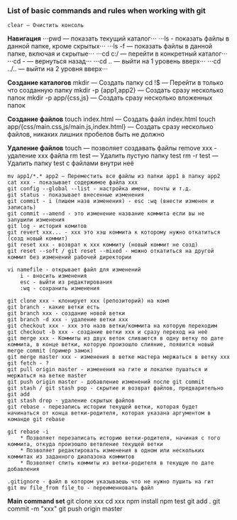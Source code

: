 ### List of basic commands and rules when working with git


	clear — Очистить консоль

**Навигация**
	⋅⋅⋅pwd — показать текущий каталог⋅⋅⋅
	⋅⋅⋅ls - показать файлы в данной папке, кроме скрытых⋅⋅⋅
	⋅⋅⋅ls -f — показать файлы в данной папке, включая и скрытые⋅⋅⋅
	⋅⋅⋅cd c:/ — перейти в конкретный каталог⋅⋅⋅
	⋅⋅⋅cd - — вернуться назад⋅⋅⋅
	⋅⋅⋅cd .. — выйти на 1 уровень вверх⋅⋅⋅
	⋅⋅⋅cd ../.. — выйти на 2 уровня вверх⋅⋅⋅

**Создание каталогов**
	mkdir — Создать папку
	cd !$ — Перейти в только что созданную папку
	mkdir -p {app1,app2} — Создать сразу несколько папок
	mkdir -p app/{css,js} — Создать сразу несколько вложенных папок

**Создание файлов**
	touch index.html — Создать файл index.html
	touch app/{css/main.css,js/main.js,index.html} — Создать сразу несколько файлов, никаких лишних пробелов быть не должно

**Удаление файлов**
	touch — позволяет создавать файлы
	remove xxx - удаление xxx файла
	rm test — Удалить пустую папку test
	rm -r test — Удалить папку test с файлами внутри неё

	mv app1/*.* app2 — Переместить все файлы из папки app1 в папку app2
	cat xxx - показывает содержимое файла xxx
	git config --global --list - настройка имени, почты и т.д.
	git status - показывает внесенные изменения
	git commit - i (пишем назв изменения) - esc :wq (внести изменен и записать)
	git commit --amend - это изменение название коммита если вы не запушили изменения
	git log - история комитов
	git revert xxx... - xxx это хэш коммита к которому нужно откатиться (созд новый коммит)
	git reset xxx - возврат к ххх коммиту (новый коммит не созд)
	git reset --soft / git reset --mixed - можно откатиться на другой коммит без изменений рабочей директории

	vi namefile - открывает файл для изменений
		i - вносить изменения
		esc - выйти из редактирования
		:wq - сохранить изменения

	git clone xxx - клонирует xxx (репозиторий) на комп
	git branch - какие ветки есть
	git branch xxx - создание новой ветки
	git branch -d xxx - удаление ветки ххх
	git checkout xxx - xxx это назв ветки/коммита на которую переходим
	git checkout -b xxx - создание ветки ххх и сразу переход на неё
	git merge xxx - Коммиты из двух веток сливаются в одну ветку по дате коммита, в конце ветки, которую произошло слияние, появится новый merge commit (пример замок)
	git merge master xxx - изменения в ветке мастера мержаться в ветку ххх
	git fetch - ?
	git pull origin master - изменения на гите и локалке пушаться и мержаться на ветке master
	git push origin master - добавление изменений после git commit
	git stash / git stash pop - скрытие и возврат файлов, предварительно git add
	git stash drop - удаление скрытых файлов
	git rebase - перезапись истории текущей ветки, которая будет начинаться от конца ветки-родителя, которая указана аргументом в команде git rebase

	git rebase -i 
		* Позволяет перезаписать историю ветки-родителя, начиная с того коммита, откуда произошло ветвление текущей ветки
		* Позволяет редактировать изменения в одном или нескольких коммитах из заданного диапазона коммитов
		* Позволяет слить коммиты из ветки-родителя в текущую по дате добавления

	.gitignore - файл в котором указываешь что не нужно пушить на гит
	git mv file_from file_to - переименновать файл

**Main command set**
	git clone xxx
	cd xxx
	npm install
	npm test
	git add .
	git commit -m "xxx"
	git push origin master
​
